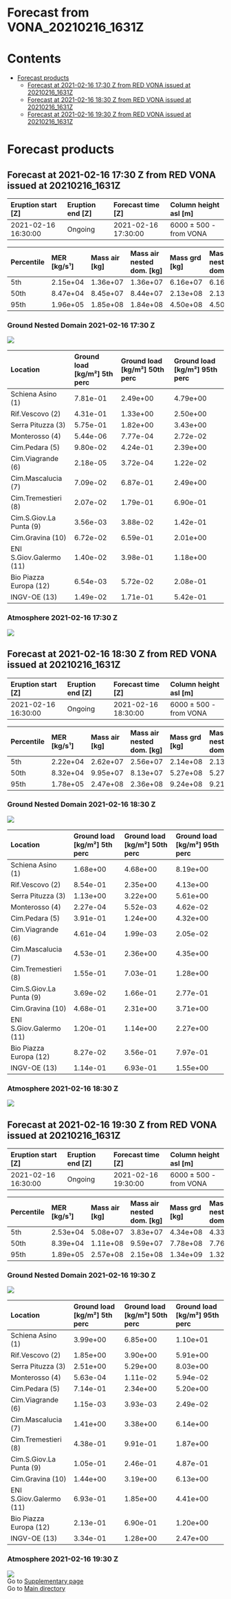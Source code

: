 
Forecast from VONA_20210216_1631Z
=================================

Contents
========

* [Forecast products](#forecast-products)
	* [Forecast at 2021-02-16 17:30 Z from RED VONA issued at 20210216_1631Z](#forecast-at-2021-02-16-1730-z-from-red-vona-issued-at-20210216_1631z)
	* [Forecast at 2021-02-16 18:30 Z from RED VONA issued at 20210216_1631Z](#forecast-at-2021-02-16-1830-z-from-red-vona-issued-at-20210216_1631z)
	* [Forecast at 2021-02-16 19:30 Z from RED VONA issued at 20210216_1631Z](#forecast-at-2021-02-16-1930-z-from-red-vona-issued-at-20210216_1631z)

# Forecast products

## Forecast at 2021-02-16 17:30 Z from RED VONA issued at 20210216_1631Z
  

|Eruption start [Z]|Eruption end [Z]|Forecast time [Z]|Column height asl [m]|
| :--- | :--- | :--- | :--- |
|2021-02-16 16:30:00|Ongoing|2021-02-16 17:30:00|6000 ± 500 - from VONA|
  
  

|Percentile|MER [kg/s¹]|Mass air [kg]|Mass air nested dom. [kg]|Mass grd [kg]|Mass grd nested dom. [kg]|
| :--- | :--- | :--- | :--- | :--- | :--- |
|5th|2.15e+04|1.36e+07|1.36e+07|6.16e+07|6.16e+07|
|50th|8.47e+04|8.45e+07|8.44e+07|2.13e+08|2.13e+08|
|95th|1.96e+05|1.85e+08|1.84e+08|4.50e+08|4.50e+08|
  

### Ground Nested Domain 2021-02-16 17:30 Z
  
![](./figures/probability_grd_2021_02_16_1730_grid_1_1.png)  
  
  
  
  
  
  
  
  
  
  
  
  

|Location|Ground load [kg/m²] 5th perc|Ground load [kg/m²] 50th perc|Ground load [kg/m²] 95th perc|
| :--- | :--- | :--- | :--- |
|Schiena Asino (1)|7.81e-01|2.49e+00|4.79e+00|
|Rif.Vescovo (2)|4.31e-01|1.33e+00|2.50e+00|
|Serra Pituzza (3)|5.75e-01|1.82e+00|3.43e+00|
|Monterosso (4)|5.44e-06|7.77e-04|2.72e-02|
|Cim.Pedara (5)|9.80e-02|4.24e-01|2.39e+00|
|Cim.Viagrande (6)|2.18e-05|3.72e-04|1.22e-02|
|Cim.Mascalucia (7)|7.09e-02|6.87e-01|2.49e+00|
|Cim.Tremestieri (8)|2.07e-02|1.79e-01|6.90e-01|
|Cim.S.Giov.La Punta (9)|3.56e-03|3.88e-02|1.42e-01|
|Cim.Gravina (10)|6.72e-02|6.59e-01|2.01e+00|
|ENI S.Giov.Galermo (11)|1.40e-02|3.98e-01|1.18e+00|
|Bio Piazza Europa (12)|6.54e-03|5.72e-02|2.08e-01|
|INGV-OE (13)|1.49e-02|1.71e-01|5.42e-01|
  

### Atmosphere 2021-02-16 17:30 Z
  
![](./figures/probability_air_2021_02_16_1730_grid_2_conclev_1_1.png)
## Forecast at 2021-02-16 18:30 Z from RED VONA issued at 20210216_1631Z
  

|Eruption start [Z]|Eruption end [Z]|Forecast time [Z]|Column height asl [m]|
| :--- | :--- | :--- | :--- |
|2021-02-16 16:30:00|Ongoing|2021-02-16 18:30:00|6000 ± 500 - from VONA|
  
  

|Percentile|MER [kg/s¹]|Mass air [kg]|Mass air nested dom. [kg]|Mass grd [kg]|Mass grd nested dom. [kg]|
| :--- | :--- | :--- | :--- | :--- | :--- |
|5th|2.22e+04|2.62e+07|2.56e+07|2.14e+08|2.13e+08|
|50th|8.32e+04|9.95e+07|8.13e+07|5.27e+08|5.27e+08|
|95th|1.78e+05|2.47e+08|2.36e+08|9.24e+08|9.21e+08|
  

### Ground Nested Domain 2021-02-16 18:30 Z
  
![](./figures/probability_grd_2021_02_16_1830_grid_1_2.png)  
  
  
  
  
  
  
  
  
  
  
  
  

|Location|Ground load [kg/m²] 5th perc|Ground load [kg/m²] 50th perc|Ground load [kg/m²] 95th perc|
| :--- | :--- | :--- | :--- |
|Schiena Asino (1)|1.68e+00|4.68e+00|8.19e+00|
|Rif.Vescovo (2)|8.54e-01|2.35e+00|4.13e+00|
|Serra Pituzza (3)|1.13e+00|3.22e+00|5.61e+00|
|Monterosso (4)|2.27e-04|5.52e-03|4.62e-02|
|Cim.Pedara (5)|3.91e-01|1.24e+00|4.32e+00|
|Cim.Viagrande (6)|4.61e-04|1.99e-03|2.05e-02|
|Cim.Mascalucia (7)|4.53e-01|2.36e+00|4.35e+00|
|Cim.Tremestieri (8)|1.55e-01|7.03e-01|1.28e+00|
|Cim.S.Giov.La Punta (9)|3.69e-02|1.66e-01|2.77e-01|
|Cim.Gravina (10)|4.68e-01|2.31e+00|3.71e+00|
|ENI S.Giov.Galermo (11)|1.20e-01|1.14e+00|2.27e+00|
|Bio Piazza Europa (12)|8.27e-02|3.56e-01|7.97e-01|
|INGV-OE (13)|1.14e-01|6.93e-01|1.55e+00|
  

### Atmosphere 2021-02-16 18:30 Z
  
![](./figures/probability_air_2021_02_16_1830_grid_2_conclev_1_2.png)
## Forecast at 2021-02-16 19:30 Z from RED VONA issued at 20210216_1631Z
  

|Eruption start [Z]|Eruption end [Z]|Forecast time [Z]|Column height asl [m]|
| :--- | :--- | :--- | :--- |
|2021-02-16 16:30:00|Ongoing|2021-02-16 19:30:00|6000 ± 500 - from VONA|
  
  

|Percentile|MER [kg/s¹]|Mass air [kg]|Mass air nested dom. [kg]|Mass grd [kg]|Mass grd nested dom. [kg]|
| :--- | :--- | :--- | :--- | :--- | :--- |
|5th|2.53e+04|5.08e+07|3.83e+07|4.34e+08|4.33e+08|
|50th|8.39e+04|1.11e+08|9.59e+07|7.78e+08|7.76e+08|
|95th|1.89e+05|2.57e+08|2.15e+08|1.34e+09|1.32e+09|
  

### Ground Nested Domain 2021-02-16 19:30 Z
  
![](./figures/probability_grd_2021_02_16_1930_grid_1_3.png)  
  
  
  
  
  
  
  
  
  
  
  
  

|Location|Ground load [kg/m²] 5th perc|Ground load [kg/m²] 50th perc|Ground load [kg/m²] 95th perc|
| :--- | :--- | :--- | :--- |
|Schiena Asino (1)|3.99e+00|6.85e+00|1.10e+01|
|Rif.Vescovo (2)|1.85e+00|3.90e+00|5.91e+00|
|Serra Pituzza (3)|2.51e+00|5.29e+00|8.03e+00|
|Monterosso (4)|5.63e-04|1.11e-02|5.94e-02|
|Cim.Pedara (5)|7.14e-01|2.34e+00|5.20e+00|
|Cim.Viagrande (6)|1.15e-03|3.93e-03|2.49e-02|
|Cim.Mascalucia (7)|1.41e+00|3.38e+00|6.14e+00|
|Cim.Tremestieri (8)|4.38e-01|9.91e-01|1.87e+00|
|Cim.S.Giov.La Punta (9)|1.05e-01|2.46e-01|4.87e-01|
|Cim.Gravina (10)|1.44e+00|3.19e+00|6.13e+00|
|ENI S.Giov.Galermo (11)|6.93e-01|1.85e+00|4.41e+00|
|Bio Piazza Europa (12)|2.13e-01|6.90e-01|1.20e+00|
|INGV-OE (13)|3.34e-01|1.28e+00|2.47e+00|
  

### Atmosphere 2021-02-16 19:30 Z
  
![](./figures/probability_air_2021_02_16_1930_grid_2_conclev_1_3.png)  
Go to [Supplementary page](Supplementary_page.md)  
Go to [Main directory](https://github.com/federicapardini/Real_time_ash_forecast)